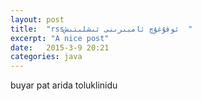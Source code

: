 ```yaml
---
layout: post
title:  "rssئوقۇغۇچ ئامبىرىنى ئىشلىتىش  "
excerpt: "A nice post"
date:   2015-3-9 20:21
categories: java
---
```


buyar pat arida toluklinidu
